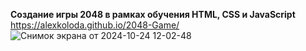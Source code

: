 **Создание игры 2048 в рамках обучения HTML, CSS и JavaScript**
https://alexkoloda.github.io/2048-Game/
![Снимок экрана от 2024-10-24 12-02-48](https://github.com/user-attachments/assets/74604ee3-5133-423b-bc6a-638d239ffb3d)